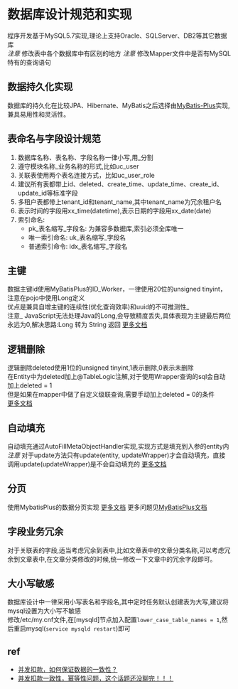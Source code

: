 # 数据库设计规范和实现

程序开发基于MySQL5.7实现,理论上支持Oracle、SQLServer、DB2等其它数据库  
_注意_ 修改表中各个数据库中有区别的地方 _注意_ 修改Mapper文件中是否有MySQL特有的查询语句

## 数据持久化实现

数据库的持久化在比较JPA、Hibernate、MyBatis之后选择由[MyBatis-Plus](https://mybatis.plus/)实现,兼具易用性和灵活性。

## 表命名与字段设计规范

1. 数据库名称、表名称、字段名称一律小写,用\_分割
2. 遵守模块名称\_业务名称的形式,比如uc\_user
3. 关联表使用两个表名连接方式，比如uc\_user\_role
4. 建议所有表都带上id、deleted、create\_time、update\_time、create\_id、update\_id等标准字段
5. 多租户表都带上tenant\_id和tenant\_name,其中tenant\_name为冗余租户名
6. 表示时间的字段用xx\_time\(datetime\),表示日期的字段用xx\_date\(date\)
7. 索引命名:
   * pk_表名缩写_字段名: 为兼容多数据库,索引必须全库唯一
   * 唯一索引命名: uk_表名缩写_字段名
   * 普通索引命令: idx_表名缩写_字段名

## 主键

数据主键id使用MyBatisPlus的ID_Worker，一律使用20位的unsigned tinyint，注意在pojo中使用Long定义  
优点是兼具自增主键的连续性\(优化查询效率\)和uuid的不可推测性_  
注意\_ JavaScript无法处理Java的Long,会导致精度丢失,具体表现为主键最后两位永远为0,解决思路:Long 转为 String 返回 [更多文档](https://mybatis.plus/guide/logic-delete.html)

## 逻辑删除

逻辑删除deleted使用1位的unsigned tinyint,1表示删除,0表示未删除  
在Entity中为deleted加上@TableLogic注解,对于使用Wrapper查询的sql会自动加上deleted = 1  
但是如果在mapper中做了自定义级联查询,需要手动加上deleted = 0的条件  
[更多文档](https://mybatis.plus/guide/logic-delete.html)

## 自动填充

自动填充通过AutoFillMetaObjectHandler实现,实现方式是填充到入参的entity内  
_注意_ 对于update方法只有update\(entity, updateWrapper\)才会自动填充，直接调用update\(updateWrapper\)是不会自动填充的 [更多文档](https://mybatis.plus/guide/auto-fill-metainfo.html)

## 分页

使用MybatisPlus的数据分页实现 [更多文档](https://mybatis.plus/guide/page.html) 更多问题见[MyBatisPlus文档](https://mybatis.plus/)

## 字段业务冗余

对于关联表的字段,适当考虑冗余到表中,比如文章表中的文章分类名称,可以考虑冗余到文章表中,在文章分类修改的时候,统一修改一下文章中的冗余字段即可。

## 大小写敏感

数据库设计中一律采用小写表名和字段名,其中定时任务默认创建表为大写,建议将mysql设置为大小写不敏感  
修改/etc/my.cnf文件,在\[mysqld\]节点加入配置`lower_case_table_names = 1`,然后重启mysql\(`service mysqld restart`\)即可

## ref

* [并发扣款，如何保证数据的一致性？](https://mp.weixin.qq.com/s?__biz=MjM5ODYxMDA5OQ==&mid=2651962738&idx=1&sn=d2d91a380bad06af9f7b9f7a80db26b3)
* [并发扣款一致性，幂等性问题，这个话题还没聊完！！！](https://mp.weixin.qq.com/s/xXju0y64KKUiD06QE0LoeA)

